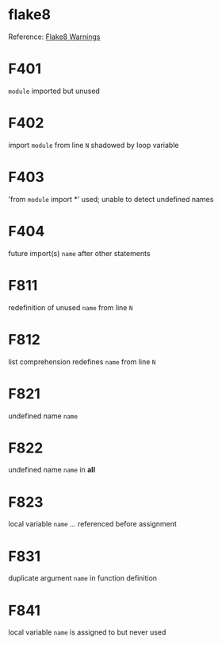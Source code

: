 # flake8
Reference: [Flake8 Warnings](http://flake8.pycqa.org/en/latest/warnings.html)

# F401
``module`` imported but unused
# F402
import ``module`` from line ``N`` shadowed by loop variable
# F403
'from ``module`` import \*' used; unable to detect undefined names 
# F404
future import(s) ``name`` after other statements
# F811
redefinition of unused ``name`` from line ``N``
# F812
list comprehension redefines ``name`` from line ``N``
# F821
undefined name ``name``
# F822
undefined name ``name`` in __all__
# F823
local variable ``name`` ... referenced before assignment
# F831
duplicate argument ``name`` in function definition
# F841
local variable ``name`` is assigned to but never used
